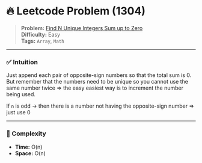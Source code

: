 # 🔥 Leetcode Problem (1304)

> **Problem:** [Find N Unique Integers Sum up to Zero](https://leetcode.com/problems/find-n-unique-integers-sum-up-to-zero/)<br />
> **Difficulty:** Easy<br/>
> **Tags:** `Array`, `Math`

---

### ✅ Intuition

Just append each pair of opposite-sign numbers so that the total sum is 0. But remember that the numbers need to be unique so you cannot use the same number twice => the easy easiest way is to increment the number being used.

If `n` is odd -> then there is a number not having the opposite-sign number => just use 0

---

### 🧪 Complexity

- **Time:** O(n)
- **Space:** O(n)
